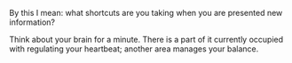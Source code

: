By this I mean: what shortcuts are you taking when you are presented new information?

Think about your brain for a minute. There is a part of it currently occupied with regulating your heartbeat; another area manages your balance. 